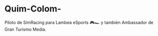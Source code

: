 # Quim-Colom-
Piloto de SimRacing para Lambea eSports 🎮🏎️ y también Ambassador de Gran Turismo Media.
